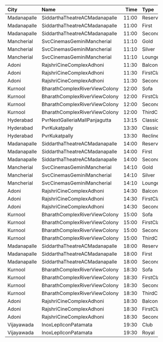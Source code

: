 | City        | Name                          |  Time | Type        | Price | Capacity | Booked |
| :---------- | :---------------------------- | ----: | :---------- | ----: | -------: | -----: |
| Madanapalle | SiddarthaTheatreACMadanapalle | 11:00 | Reserved    |   70₹ |      289 |    146 |
| Madanapalle | SiddarthaTheatreACMadanapalle | 11:00 | First       |   50₹ |      196 |     98 |
| Madanapalle | SiddarthaTheatreACMadanapalle | 11:00 | Second      |   30₹ |      150 |     76 |
| Mancherial  | SvcCinemasGeminiMancherial    | 11:10 | Gold        |  150₹ |      192 |      0 |
| Mancherial  | SvcCinemasGeminiMancherial    | 11:10 | Silver      |  100₹ |       40 |      0 |
| Mancherial  | SvcCinemasGeminiMancherial    | 11:10 | Loungers    |  100₹ |       12 |      0 |
| Adoni       | RajshriCineComplexAdhoni      | 11:30 | Balcony     |  150₹ |       52 |     26 |
| Adoni       | RajshriCineComplexAdhoni      | 11:30 | FirstClass  |  100₹ |      228 |    115 |
| Adoni       | RajshriCineComplexAdhoni      | 11:30 | SecondClass |   60₹ |       76 |     39 |
| Kurnool     | BharathComplexRiverViewColony | 12:00 | Sofa        |   70₹ |       12 |      6 |
| Kurnool     | BharathComplexRiverViewColony | 12:00 | FirstClass  |   70₹ |      204 |    101 |
| Kurnool     | BharathComplexRiverViewColony | 12:00 | SecondClass |   50₹ |       90 |     45 |
| Kurnool     | BharathComplexRiverViewColony | 12:00 | ThirdClass  |   50₹ |       80 |     40 |
| Hyderabad   | PvrNextGalleriaMallPanjagutta | 13:15 | Classic     |  150₹ |      152 |    152 |
| Hyderabad   | PvrKukatpally                 | 13:30 | Classic     |  150₹ |      135 |     30 |
| Hyderabad   | PvrKukatpally                 | 13:30 | Recliner    |  250₹ |        9 |      0 |
| Madanapalle | SiddarthaTheatreACMadanapalle | 14:00 | Reserved    |   70₹ |      289 |    146 |
| Madanapalle | SiddarthaTheatreACMadanapalle | 14:00 | First       |   50₹ |      196 |     98 |
| Madanapalle | SiddarthaTheatreACMadanapalle | 14:00 | Second      |   30₹ |      150 |     76 |
| Mancherial  | SvcCinemasGeminiMancherial    | 14:10 | Gold        |  150₹ |      192 |      0 |
| Mancherial  | SvcCinemasGeminiMancherial    | 14:10 | Silver      |  100₹ |       40 |      0 |
| Mancherial  | SvcCinemasGeminiMancherial    | 14:10 | Loungers    |  100₹ |       12 |      0 |
| Adoni       | RajshriCineComplexAdhoni      | 14:30 | Balcony     |  150₹ |       52 |     26 |
| Adoni       | RajshriCineComplexAdhoni      | 14:30 | FirstClass  |  100₹ |      228 |    115 |
| Adoni       | RajshriCineComplexAdhoni      | 14:30 | SecondClass |   60₹ |       76 |     39 |
| Kurnool     | BharathComplexRiverViewColony | 15:00 | Sofa        |   70₹ |       12 |      6 |
| Kurnool     | BharathComplexRiverViewColony | 15:00 | FirstClass  |   70₹ |      204 |    101 |
| Kurnool     | BharathComplexRiverViewColony | 15:00 | SecondClass |   50₹ |       90 |     45 |
| Kurnool     | BharathComplexRiverViewColony | 15:00 | ThirdClass  |   50₹ |       80 |     40 |
| Madanapalle | SiddarthaTheatreACMadanapalle | 18:00 | Reserved    |   70₹ |      289 |    146 |
| Madanapalle | SiddarthaTheatreACMadanapalle | 18:00 | First       |   50₹ |      196 |     98 |
| Madanapalle | SiddarthaTheatreACMadanapalle | 18:00 | Second      |   30₹ |      150 |     76 |
| Kurnool     | BharathComplexRiverViewColony | 18:30 | Sofa        |   70₹ |       12 |      6 |
| Kurnool     | BharathComplexRiverViewColony | 18:30 | FirstClass  |   70₹ |      204 |    101 |
| Kurnool     | BharathComplexRiverViewColony | 18:30 | SecondClass |   50₹ |       90 |     45 |
| Kurnool     | BharathComplexRiverViewColony | 18:30 | ThirdClass  |   50₹ |       80 |     40 |
| Adoni       | RajshriCineComplexAdhoni      | 18:30 | Balcony     |  150₹ |       52 |     26 |
| Adoni       | RajshriCineComplexAdhoni      | 18:30 | FirstClass  |  100₹ |      228 |    115 |
| Adoni       | RajshriCineComplexAdhoni      | 18:30 | SecondClass |   60₹ |       76 |     39 |
| Vijayawada  | InoxLeplIconPatamata          | 19:30 | Club        |  150₹ |      100 |      0 |
| Vijayawada  | InoxLeplIconPatamata          | 19:30 | Royal       |  250₹ |        4 |      0 |